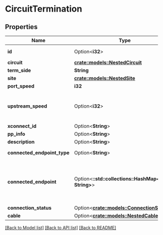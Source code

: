 # CircuitTermination

## Properties

Name | Type | Description | Notes
------------ | ------------- | ------------- | -------------
**id** | Option<**i32**> |  | [optional][readonly]
**circuit** | [**crate::models::NestedCircuit**](NestedCircuit.md) |  | 
**term_side** | **String** |  | 
**site** | [**crate::models::NestedSite**](NestedSite.md) |  | 
**port_speed** | **i32** |  | 
**upstream_speed** | Option<**i32**> | Upstream speed, if different from port speed | [optional]
**xconnect_id** | Option<**String**> |  | [optional]
**pp_info** | Option<**String**> |  | [optional]
**description** | Option<**String**> |  | [optional]
**connected_endpoint_type** | Option<**String**> |  | [optional][readonly]
**connected_endpoint** | Option<**::std::collections::HashMap<String, String>**> |          Return the appropriate serializer for the type of connected object.          | [optional][readonly]
**connection_status** | Option<[**crate::models::ConnectionStatus**](Connection_status.md)> |  | [optional]
**cable** | Option<[**crate::models::NestedCable**](NestedCable.md)> |  | [optional]

[[Back to Model list]](../README.md#documentation-for-models) [[Back to API list]](../README.md#documentation-for-api-endpoints) [[Back to README]](../README.md)


